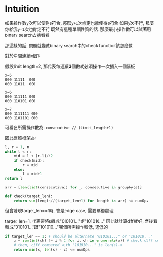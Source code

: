 # Intuition

如果操作數`y`次可以使得s符合, 那麼`y+1`次肯定也能使得s符合
如果`y`次不行, 那麼你給我`y-1`次也肯定不行
既然有這種單調性質的話, 那麼最小操作數可以試著用binary search去猜看看

那這樣的話, 問題就變成binary search中的check function該怎麼做

對於中間連續x個1:

假設limit length=2, 那代表每連續**3**個數就必須操作一次插入一個隔板

```
x=5
000 11111  000
000 11011  000

x=6
000 111111 000
000 110101 000

x=7
000 1111111 000
000 1101101 000
```

可看出所需操作數為: `consecutive // (limit_length+1)`

因此整體框架為:

```py
l, r = 1, n
while l < r:
    mid = l + (r-l)//2
    if check(mid):
        r = mid
    else:
        l = mid+1
return l
```

```py
arr = [len(list(consecutive)) for _, consecutive in groupby(s)]

def check(target_len):
    return sum(length//(target_len+1) for length in arr) <= numOps
```

但會發現target_len==1時, 會是edge case, 需要單獨處理

target_len=1, 代表要將s轉成"010101..."或"101010..."
因此就計算diff就好, 然後看轉成"010101..."跟"101010..."哪個所需操作較低, 選低的

```py
if target_len == 1: # should be alternate "010101..." or "101010..."
    x = sum(int(ch) != i % 2 for i, ch in enumerate(s)) # check diff compared with "01010101..."
    # then, diff compared with "101010..." is len(s)-x
    return min(x, len(s) - x) <= numOps
```